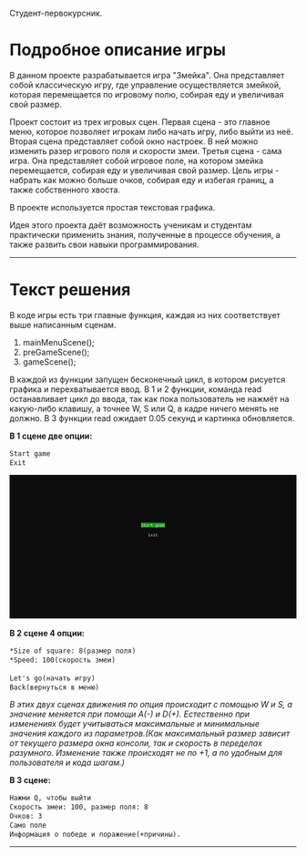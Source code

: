 Студент-первокурсник.

# Подробное описание игры
В данном проекте разрабатывается игра "Змейка". Она представляет собой классическую игру, где управление осуществляется змейкой, которая перемещается по игровому полю, собирая еду и увеличивая свой размер.

Проект состоит из трех игровых сцен. Первая сцена - это главное меню, которое позволяет игрокам либо начать игру, либо выйти из неё.
Вторая сцена представляет собой окно настроек. В ней можно изменить разер игрового поля и скорости змеи.
Третья сцена - сама игра. Она представляет собой игровое поле, на котором змейка перемещается, собирая еду и увеличивая свой размер. Цель игры - набрать как можно больше очков, собирая еду и избегая границ, а также собственного хвоста.

В проекте используется простая текстовая графика.

Идея этого проекта даёт возможность ученикам и студентам практически применить знания, полученные в процессе обучения, а также развить свои навыки программирования.

---

# Текст решения
В коде игры есть три главные функция, каждая из них соответствует выше написанным сценам.
1) mainMenuScene();
2) preGameScene();
3) gameScene();

В каждой из функции запущен бесконечный цикл, в котором рисуется графика и перехватывается ввод.
В 1 и 2 функции, команда read останавливает цикл до ввода, так как пока пользователь не нажмёт на какую-либо клавишу, а точнее W, S или Q, в кадре ничего менять не должно.
В 3 функции read ожидает 0.05 секунд и картинка обновляется.

__В 1 сцене две опции:__

    Start game
    Exit

![](sourceForReadme/main_menu.png)


__В 2 сцене 4 опции:__

    *Size of square: 8(размер поля)
    *Speed: 100(скорость змеи)

    Let's go(начать игру)
    Back(вернуться в меню)

_В этих двух сценах движения по опция происходит с помощью W и S, а значение меняется при помощи A(-) и D(+). Естественно при изменениях будет учитываться максимальные и минимальные значения каждого из параметров.(Как максимальный размер зависит от текущего размера окна консоли, так и скорость в переделах разумного. Изменение также происходят не по +1, а по удобным для пользователя и кода шагам.)_

__В 3 сцене:__

    Нажми Q, чтобы выйти
    Скорость змеи: 100, размер поля: 8
    Очков: 3
    Само поле
    Информация о победе и поражение(+причины).

---
